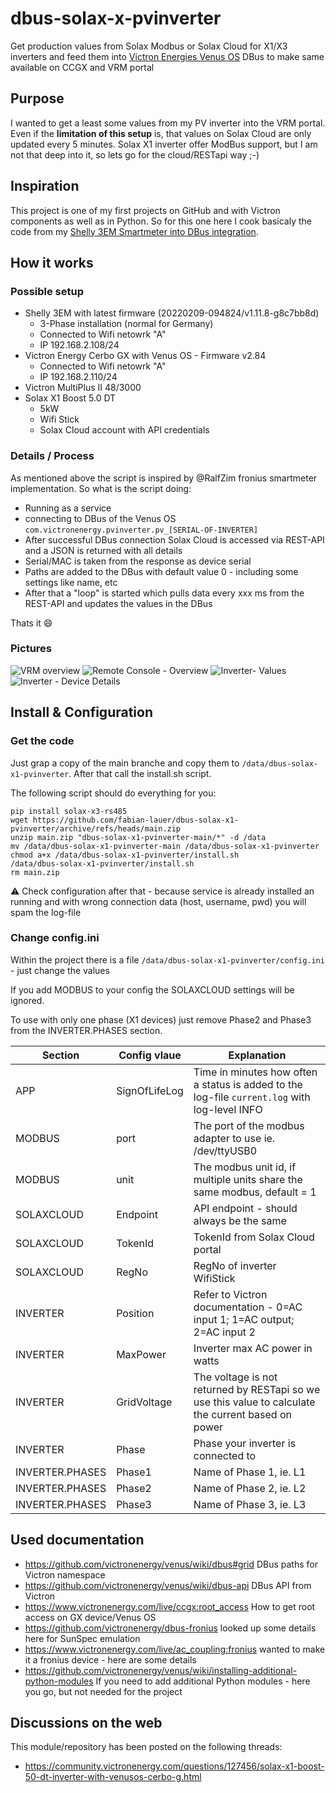 # dbus-solax-x-pvinverter
Get production values from Solax Modbus or Solax Cloud for X1/X3 inverters and feed them into [Victron Energies Venus OS](https://github.com/victronenergy/venus) DBus to make same available on CCGX and VRM portal


## Purpose
I wanted to get a least some values from my PV inverter into the VRM portal.
Even if the **limitation of this setup** is, that values on Solax Cloud are only updated every 5 minutes.
Solax X1 inverter offer ModBus support, but I am not that deep into it, so lets go for the cloud/RESTapi way ;-)


## Inspiration
This project is one of my first projects on GitHub and with Victron components as well as in Python.
So for this one here I cook basicaly the code from my [Shelly 3EM Smartmeter into DBus integration](https://github.com/fabian-lauer/dbus-shelly-3em-smartmeter/).


## How it works
### Possible setup
- Shelly 3EM with latest firmware (20220209-094824/v1.11.8-g8c7bb8d)
  - 3-Phase installation (normal for Germany)
  - Connected to Wifi netowrk "A"
  - IP 192.168.2.108/24  
- Victron Energy Cerbo GX with Venus OS - Firmware v2.84
  - Connected to Wifi netowrk "A"
  - IP 192.168.2.110/24
- Victron MultiPlus II 48/3000
- Solax X1 Boost 5.0 DT
  - 5kW
  - Wifi Stick
  - Solax Cloud account with API credentials



### Details / Process
As mentioned above the script is inspired by @RalfZim fronius smartmeter implementation.
So what is the script doing:
- Running as a service
- connecting to DBus of the Venus OS `com.victronenergy.pvinverter.pv_[SERIAL-OF-INVERTER]`
- After successful DBus connection Solax Cloud is accessed via REST-API and a JSON is returned with all details  
- Serial/MAC is taken from the response as device serial
- Paths are added to the DBus with default value 0 - including some settings like name, etc
- After that a "loop" is started which pulls data every xxx ms from the REST-API and updates the values in the DBus

Thats it 😄


### Pictures
![VRM overview](img/VRM-Overview.PNG)
![Remote Console - Overview](img/CCGX_Overview.PNG) 
![Inverter- Values](img/CCGX_Details.PNG)
![Inverter - Device Details](img/CCGX_Device.PNG)


## Install & Configuration
### Get the code
Just grap a copy of the main branche and copy them to `/data/dbus-solax-x1-pvinverter`.
After that call the install.sh script.

The following script should do everything for you:
```
pip install solax-x3-rs485
wget https://github.com/fabian-lauer/dbus-solax-x1-pvinverter/archive/refs/heads/main.zip
unzip main.zip "dbus-solax-x1-pvinverter-main/*" -d /data
mv /data/dbus-solax-x1-pvinverter-main /data/dbus-solax-x1-pvinverter
chmod a+x /data/dbus-solax-x1-pvinverter/install.sh
/data/dbus-solax-x1-pvinverter/install.sh
rm main.zip
```
⚠️ Check configuration after that - because service is already installed an running and with wrong connection data (host, username, pwd) you will spam the log-file


### Change config.ini
Within the project there is a file `/data/dbus-solax-x1-pvinverter/config.ini` - just change the values

If you add MODBUS to your config the SOLAXCLOUD settings will be ignored.

To use with only one phase (X1 devices) just remove Phase2 and Phase3 from the INVERTER.PHASES section.

| Section  | Config vlaue | Explanation |
| ------------- | ------------- | ------------- |
| APP  | SignOfLifeLog  | Time in minutes how often a status is added to the log-file `current.log` with log-level INFO |
| MODBUS | port | The port of the modbus adapter to use ie. /dev/ttyUSB0 |
| MODBUS | unit | The modbus unit id, if multiple units share the same modbus, default = 1 |
| SOLAXCLOUD  | Endpoint | API endpoint - should always be the same |
| SOLAXCLOUD  | TokenId | TokenId from Solax Cloud portal |
| SOLAXCLOUD  | RegNo | RegNo of inverter WifiStick |
| INVERTER  | Position | Refer to Victron documentation - 0=AC input 1; 1=AC output; 2=AC input 2 |
| INVERTER  | MaxPower | Inverter max AC power in watts |
| INVERTER  | GridVoltage | The voltage is not returned by RESTapi so we use this value to calculate the current based on power |
| INVERTER  | Phase | Phase your inverter is connected to |
| INVERTER.PHASES | Phase1 | Name of Phase 1, ie. L1 |
| INVERTER.PHASES | Phase2 | Name of Phase 2, ie. L2 |
| INVERTER.PHASES | Phase3 | Name of Phase 3, ie. L3 |

## Used documentation
- https://github.com/victronenergy/venus/wiki/dbus#grid   DBus paths for Victron namespace
- https://github.com/victronenergy/venus/wiki/dbus-api   DBus API from Victron
- https://www.victronenergy.com/live/ccgx:root_access   How to get root access on GX device/Venus OS
- https://github.com/victronenergy/dbus-fronius   looked up some details here for SunSpec emulation
- https://www.victronenergy.com/live/ac_coupling:fronius   wanted to make it a fronius device - here are some details
- https://github.com/victronenergy/venus/wiki/installing-additional-python-modules   If you need to add additional Python modules - here you go, but not needed for the project

## Discussions on the web
This module/repository has been posted on the following threads:
- https://community.victronenergy.com/questions/127456/solax-x1-boost-50-dt-inverter-with-venusos-cerbo-g.html
